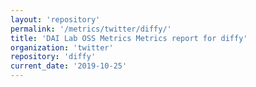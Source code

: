 ```yaml
---
layout: 'repository'
permalink: '/metrics/twitter/diffy/'
title: 'DAI Lab OSS Metrics Metrics report for diffy'
organization: 'twitter'
repository: 'diffy'
current_date: '2019-10-25'
---
```

